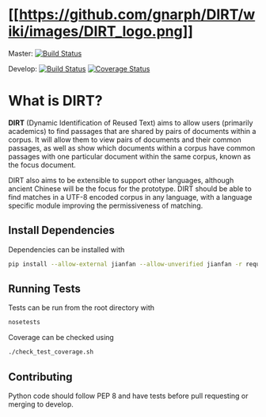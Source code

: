 [[https://github.com/gnarph/DIRT/wiki/images/DIRT_logo.png]]
====
Master: [![Build Status](https://travis-ci.org/gnarph/DIRT.svg?branch=master)](https://travis-ci.org/gnarph/DIRT)

Develop: [![Build Status](https://travis-ci.org/gnarph/DIRT.svg?branch=develop)](https://travis-ci.org/gnarph/DIRT) [![Coverage Status](https://coveralls.io/repos/gnarph/DIRT/badge.png?branch=develop)](https://coveralls.io/r/gnarph/DIRT?branch=develop)

# What is DIRT?
**DIRT** (Dynamic Identification of Reused Text) aims to allow users (primarily academics) to find passages that are shared by pairs of documents within a corpus. It will allow them to view pairs of documents and their common passages, as well as show which documents within a corpus have common passages with one particular document within the same corpus, known as the focus document.

DIRT also aims to be extensible to support other languages, although ancient Chinese will be the focus for the prototype. DIRT should be able to find matches in a UTF-8 encoded corpus in any language, with a language specific module improving the permissiveness of matching.

Install Dependencies
-------------------
Dependencies can be installed with
```bash
pip install --allow-external jianfan --allow-unverified jianfan -r requirements.txt
```

Running Tests
-------------
Tests can be run from the root directory with
```bash
nosetests
```

Coverage can be checked using
```bash
./check_test_coverage.sh
```

Contributing
------------
Python code should follow PEP 8 and have tests before pull requesting or merging to develop.
